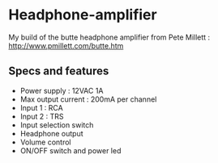 # Headphone-amplifier

My build of the butte headphone amplifier from Pete Millett : http://www.pmillett.com/butte.htm

## Specs and features

* Power supply : 12VAC 1A
* Max output current : 200mA per channel
* Input 1 : RCA
* Input 2 : TRS
* Input selection switch
* Headphone output
* Volume control
* ON/OFF switch and power led


